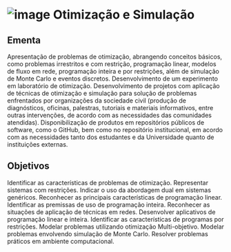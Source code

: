 #  ![image](https://github.com/anacgr05/PUCSP/assets/151938722/317467db-81ae-4764-bf2b-8daf417cf1bf) Otimização e Simulação 
## Ementa
Apresentação de problemas de otimização, abrangendo conceitos básicos, como problemas
irrestritos e com restrição, programação linear, modelos de fluxo em rede, programação inteira
e por restrições, além de simulação de Monte Carlo e eventos discretos. Desenvolvimento de
um experimento em laboratório de otimização. Desenvolvimento de projetos com aplicação de
técnicas de otimização e simulação para solução de problemas enfrentados por organizações da
sociedade civil (produção de diagnósticos, oficinas, palestras, tutoriais e materiais informativos,
entre outras intervenções, de acordo com as necessidades das comunidades atendidas).
Disponibilização de produtos em repositórios públicos de software, como o GitHub, bem como
no repositório institucional, em acordo com as necessidades tanto dos estudantes e da
Universidade quanto de instituições externas.

## Objetivos
Identificar as características de problemas de otimização. Representar sistemas com restrições.
Indicar o uso da abordagem dual em sistemas genéricos. Reconhecer as principais características
de programação linear. Identificar as premissas de uso de programação inteira. Reconhecer as
situações de aplicação de técnicas em redes. Desenvolver aplicativos de programação linear e
inteira. Identificar as características de programas por restrições. Modelar problemas utilizando
otimização Multi-objetivo. Modelar problemas envolvendo simulação de Monte Carlo. Resolver
problemas práticos em ambiente computacional.

## 
